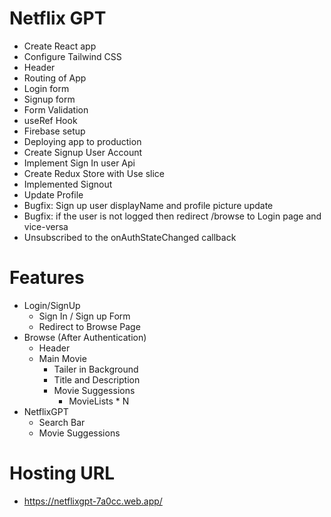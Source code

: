 # Netflix GPT

- Create React app
- Configure Tailwind CSS
- Header
- Routing of App
- Login form
- Signup form
- Form Validation
- useRef Hook
- Firebase setup
- Deploying app to production
- Create Signup User Account
- Implement Sign In user Api
- Create Redux Store with Use slice
- Implemented Signout
- Update Profile
- Bugfix: Sign up user displayName and profile picture update
- Bugfix: if the user is not logged then redirect /browse to Login page and vice-versa
- Unsubscribed to the onAuthStateChanged callback

# Features

- Login/SignUp
  - Sign In / Sign up Form
  - Redirect to Browse Page
- Browse (After Authentication)
  - Header
  - Main Movie
    - Tailer in Background
    - Title and Description
    - Movie Suggessions
      - MovieLists \* N
- NetflixGPT
  - Search Bar
  - Movie Suggessions

# Hosting URL

- https://netflixgpt-7a0cc.web.app/
